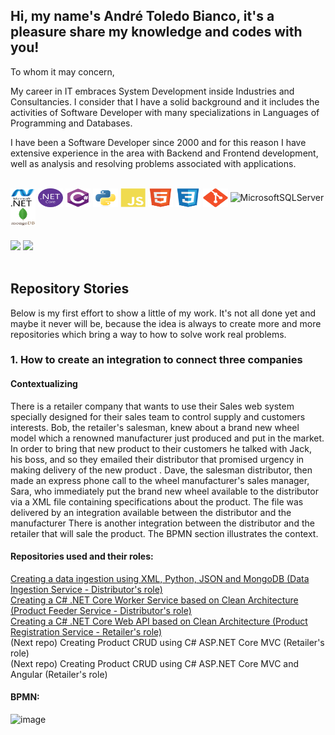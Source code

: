 ## Hi, my name's André Toledo Bianco, it's a pleasure share my knowledge and codes with you!

<p>To whom it may concern,

My career in IT embraces System Development inside Industries and Consultancies. I consider that I have a solid background and it includes the activities of Software Developer with many specializations in Languages of Programming and Databases. 

I have been a Software Developer since 2000 and for this reason I have extensive experience in the area with Backend and Frontend development, well as analysis and resolving problems associated with applications.</p>

<div style="display: inline_block"><br>
  <img align="center" alt="DotNet" height="30" width="40" src="https://raw.githubusercontent.com/devicons/devicon/master/icons/dot-net/dot-net-original-wordmark.svg" />
  <img align="center" alt="DotNetCore" height="30" width="40" src="https://raw.githubusercontent.com/devicons/devicon/master/icons/dotnetcore/dotnetcore-original.svg" />
  <img align="center" alt="Csharp" height="30" width="40" src="https://raw.githubusercontent.com/devicons/devicon/master/icons/csharp/csharp-original.svg">
  <img align="center" alt="Python" height="30" width="40" src="https://raw.githubusercontent.com/devicons/devicon/master/icons/python/python-original.svg">
  <img align="center" alt="Js" height="30" width="40" src="https://raw.githubusercontent.com/devicons/devicon/master/icons/javascript/javascript-plain.svg">
  <!--<img align="center" alt="Ts" height="30" width="40" src="https://raw.githubusercontent.com/devicons/devicon/master/icons/typescript/typescript-plain.svg">
  <img align="center" alt="Angular" height="30" width="40" src="https://raw.githubusercontent.com/devicons/devicon/master/icons/angularjs/angularjs-original.svg">-->
  <img align="center" alt="HTML" height="30" width="40" src="https://raw.githubusercontent.com/devicons/devicon/master/icons/html5/html5-original.svg">
  <img align="center" alt="CSS" height="30" width="40" src="https://raw.githubusercontent.com/devicons/devicon/master/icons/css3/css3-original.svg">
  <img align="center" alt="Git" height="30" width="40" src="https://raw.githubusercontent.com/devicons/devicon/master/icons/git/git-original.svg">
  <img align="center" alt="MicrosoftSQLServer" height="30" width="40" src="https://www.svgrepo.com/show/303229/microsoft-sql-server-logo.svg">
  <img align="center" alt="MongoDB" height="30" width="40" src="https://raw.githubusercontent.com/devicons/devicon/master/icons/mongodb/mongodb-original-wordmark.svg">  
</div>

###

<div> 
  <a href = "mailto:abianco.allegro@gmail.com"><img src="https://img.shields.io/badge/-Gmail-%23333?style=for-the-badge&logo=gmail&logoColor=white" target="_blank"></a>
  <a href="https://www.linkedin.com/in/andrebianco-net/" target="_blank"><img src="https://img.shields.io/badge/-LinkedIn-%230077B5?style=for-the-badge&logo=linkedin&logoColor=white" target="_blank"></a>  
</div>
</br>

## Repository Stories

<p>Below is my first effort to show a little of my work. It's not all done yet and maybe it never will be, because the idea is always to create more and more repositories which bring a way to how to solve work real problems.</p>

### 1. How to create an integration to connect three companies
#### Contextualizing

<p>There is a retailer company that wants to use their Sales web system specially designed for their sales team to control supply and customers interests. Bob, the retailer's salesman, knew about a brand new wheel model which a renowned manufacturer just produced and put in the market. In order to bring that new product to their customers he talked with Jack, his boss,  and so they emailed their distributor that promised urgency in making delivery of the new product . Dave, the salesman distributor, then made an express phone call to the wheel manufacturer's sales manager, Sara, who immediately put the brand new wheel available to the distributor via a XML file containing specifications about the product. The file was delivered by an integration available between the distributor and the manufacturer There is another integration between the distributor and the retailer that will sale the product. The BPMN section illustrates the context.</p>

#### Repositories used and their roles:
[Creating a data ingestion using XML, Python, JSON and MongoDB (Data Ingestion Service - Distributor's role)](https://github.com/andrebianco-net/create-data-ingestion-python-mongodb)</br>
[Creating a C# .NET Core Worker Service based on Clean Architecture (Product Feeder Service - Distributor's role)](https://github.com/andrebianco-net/create-csharp-worker-clean-architecture)</br>
[Creating a C# .NET Core Web API based on Clean Architecture (Product Registration Service - Retailer's role)](https://github.com/andrebianco-net/create-csharp-webapi-clean-architecture)</br>
(Next repo) Creating Product CRUD using C# ASP.NET Core MVC (Retailer's role)</br>
(Next repo) Creating Product CRUD using C# ASP.NET Core MVC and Angular (Retailer's role)

#### BPMN:</font>
![image](https://github.com/andrebianco-net/andrebianco-net/assets/453193/595c1e36-ef3a-41b7-b9b3-013a3f2376ed)






